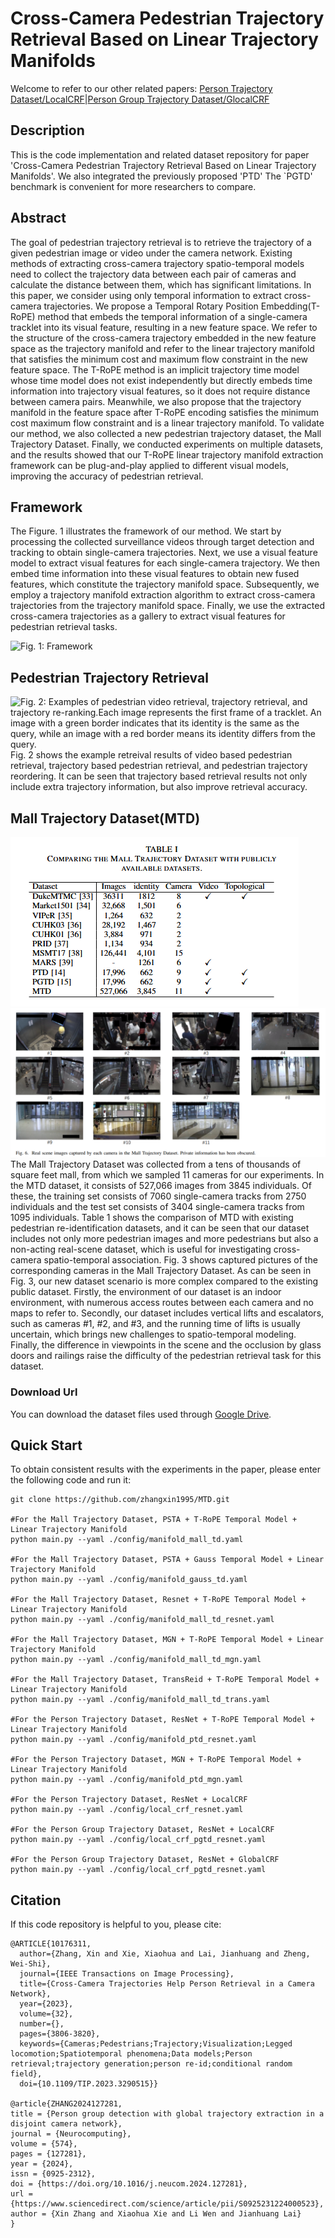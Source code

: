 # Cross-Camera Pedestrian Trajectory Retrieval Based on Linear Trajectory Manifolds

Welcome to refer to our other related papers:
[Person Trajectory Dataset/LocalCRF](https://github.com/zhangxin1995/PTD.git)|[Person Group Trajectory Dataset/GlocalCRF](https://github.com/zhangxin1995/PGTD.git)


## Description
This is the code implementation and related dataset repository for paper 'Cross-Camera Pedestrian Trajectory Retrieval Based on Linear Trajectory Manifolds'. We also integrated the previously proposed 'PTD' The `PGTD' benchmark is convenient for more researchers to compare.


## Abstract
The goal of pedestrian trajectory retrieval is to retrieve the trajectory of a given pedestrian image or video under the camera network. Existing methods of extracting cross-camera trajectory spatio-temporal models need to collect the trajectory data between each pair of cameras and calculate the distance between them, which has significant limitations. In this paper, we consider using only temporal information to extract cross-camera trajectories. We propose a Temporal Rotary Position Embedding(T-RoPE) method that embeds the temporal information of a single-camera tracklet into its visual feature, resulting in a new feature space. We refer to the structure of the cross-camera trajectory embedded in the new feature space as the trajectory manifold and refer to the linear trajectory manifold that satisfies the minimum cost and maximum flow constraint in the new feature space. The T-RoPE method is an implicit trajectory time model whose time model does not exist independently but directly embeds time information into trajectory visual features, so it does not require distance between camera pairs. Meanwhile, we also propose that the trajectory manifold in the feature space after T-RoPE encoding satisfies the minimum cost maximum flow constraint and is a linear trajectory manifold. To validate our method, we also collected a new pedestrian trajectory dataset, the Mall Trajectory Dataset. Finally, we conducted experiments on multiple datasets, and the results showed that our T-RoPE linear trajectory manifold extraction framework can be plug-and-play applied to different visual models, improving the accuracy of pedestrian retrieval.

## Framework
The Figure. 1 illustrates the framework of our method. We start by processing the collected surveillance videos through target detection and tracking to obtain single-camera trajectories. Next, we use a visual feature model to extract visual features for each single-camera trajectory. We then embed time information into these visual features to obtain new fused features, which constitute the trajectory manifold space. Subsequently, we employ a trajectory manifold extraction algorithm to extract cross-camera trajectories from the trajectory manifold space. Finally, we use the extracted cross-camera trajectories as a gallery to extract visual features for pedestrian retrieval tasks.

![Fig. 1: Framework](https://github.com/zhangxin1995/MTD/blob/master/images/framework.png)

## Pedestrian Trajectory Retrieval
![Fig. 2: Examples of pedestrian video retrieval, trajectory retrieval, and trajectory re-ranking.Each image represents the first frame of a tracklet. An image with a green border indicates that its identity is the same as the query, while an image with a red border means its identity differs from the query.](https://github.com/zhangxin1995/MTD/blob/master/images/example.png)
Fig. 2 shows the example retreival results of video based pedestrian retrieval, trajectory based pedestrian retrieval, and pedestrian trajectory reordering. It can be seen that trajectory based retrieval results not only include extra trajectory information, but also improve retrieval accuracy.



## Mall Trajectory Dataset(MTD)
![Table 1: The Mall Trajectory Dastaset.](https://github.com/zhangxin1995/MTD/blob/master/images/dataset.png)
![Fig. 2: The Mall Trajectory Dastaset.](https://github.com/zhangxin1995/MTD/blob/master/images/camera.png)
The Mall Trajectory Dataset was collected from a tens of thousands of square feet mall, from which we sampled 11 cameras for our experiments. In the MTD dataset, it consists of 527,066 images from 3845 individuals. Of these, the training set consists of 7060 single-camera tracks from 2750 individuals and the test set consists of 3404 single-camera tracks from 1095 individuals. Table 1 shows the comparison of MTD with existing pedestrian re-identification datasets, and it can be seen that our dataset includes not only more pedestrian images and more pedestrians but also a non-acting real-scene dataset, which is useful for investigating cross-camera spatio-temporal association. Fig. 3 shows captured pictures of the corresponding cameras in the Mall Trajectory Dataset. As can be seen in Fig. 3, our new dataset scenario is more complex compared to the existing public dataset. Firstly, the environment of our dataset is an indoor environment, with numerous access routes between each camera and no maps to refer to. Secondly, our dataset includes vertical lifts and escalators, such as cameras \#1, \#2, and \#3, and the running time of lifts is usually uncertain, which brings new challenges to spatio-temporal modeling. Finally, the difference in viewpoints in the scene and the occlusion by glass doors and railings raise the difficulty of the pedestrian retrieval task for this dataset.

### Download Url
You can download the dataset files used through [Google Drive](https://drive.google.com/file/d/1nEWPjyhZccolcE634XA3cXbDdAHKvN2w/view?usp=sharing).

## Quick Start
To obtain consistent results with the experiments in the paper, please enter the following code and run it:
```
git clone https://github.com/zhangxin1995/MTD.git

#For the Mall Trajectory Dataset, PSTA + T-RoPE Temporal Model + Linear Trajectory Manifold
python main.py --yaml ./config/manifold_mall_td.yaml

#For the Mall Trajectory Dataset, PSTA + Gauss Temporal Model + Linear Trajectory Manifold
python main.py --yaml ./config/manifold_gauss_td.yaml

#For the Mall Trajectory Dataset, Resnet + T-RoPE Temporal Model + Linear Trajectory Manifold
python main.py --yaml ./config/manifold_mall_td_resnet.yaml

#For the Mall Trajectory Dataset, MGN + T-RoPE Temporal Model + Linear Trajectory Manifold
python main.py --yaml ./config/manifold_mall_td_mgn.yaml

#For the Mall Trajectory Dataset, TransReid + T-RoPE Temporal Model + Linear Trajectory Manifold
python main.py --yaml ./config/manifold_mall_td_trans.yaml

#For the Person Trajectory Dataset, ResNet + T-RoPE Temporal Model + Linear Trajectory Manifold
python main.py --yaml ./config/manifold_ptd_resnet.yaml

#For the Person Trajectory Dataset, MGN + T-RoPE Temporal Model + Linear Trajectory Manifold
python main.py --yaml ./config/manifold_ptd_mgn.yaml

#For the Person Trajectory Dataset, ResNet + LocalCRF
python main.py --yaml ./config/local_crf_resnet.yaml

#For the Person Group Trajectory Dataset, ResNet + LocalCRF
python main.py --yaml ./config/local_crf_pgtd_resnet.yaml 

#For the Person Group Trajectory Dataset, ResNet + GlobalCRF
python main.py --yaml ./config/local_crf_pgtd_resnet.yaml 
```

## Citation
If this code repository is helpful to you, please cite:

```
@ARTICLE{10176311,
  author={Zhang, Xin and Xie, Xiaohua and Lai, Jianhuang and Zheng, Wei-Shi},
  journal={IEEE Transactions on Image Processing}, 
  title={Cross-Camera Trajectories Help Person Retrieval in a Camera Network}, 
  year={2023},
  volume={32},
  number={},
  pages={3806-3820},
  keywords={Cameras;Pedestrians;Trajectory;Visualization;Legged locomotion;Spatiotemporal phenomena;Data models;Person retrieval;trajectory generation;person re-id;conditional random field},
  doi={10.1109/TIP.2023.3290515}}

@article{ZHANG2024127281,
title = {Person group detection with global trajectory extraction in a disjoint camera network},
journal = {Neurocomputing},
volume = {574},
pages = {127281},
year = {2024},
issn = {0925-2312},
doi = {https://doi.org/10.1016/j.neucom.2024.127281},
url = {https://www.sciencedirect.com/science/article/pii/S0925231224000523},
author = {Xin Zhang and Xiaohua Xie and Li Wen and Jianhuang Lai}
}
```